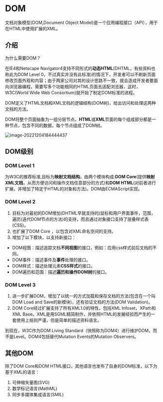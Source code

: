 # DOM
文档对象模型(DOM,Document Object Model)是一个应用编程接口（API），用于在HTML中使用扩展的XML。


## 介绍
为什么需要DOM？

在IE4和Netscape Navigator4支持不同形式的**动态HTML**(DHTML，有些资料也称此为DOM Level 0，不过真实并没有此标准)的情况下，开发者可以不刷新页面修改页面外观和内容；由于两家公司对其的设计思路不一致，就会造成开发者要面向浏览器编程，需要写多个功能相同的HTML页面去适配浏览器，这时，W3C(World Wide Web Consortium)就开始了制定DOM标准的进程。



DOM定义了HTML文档和XML文档的逻辑结构(DOM树)，给出访问和处理这两种文档的方法。



DOM将整个页面抽象为一组分层节点。**HTML**或**XML**页面的每个组成部分都是一种节点，包含不同的数据，每个节点组成了DOM树。

![image-20221204184444437](https://cdn.jsdelivr.net/gh/hr1201/img@main/imgs/image-20221204184444437.png)



## DOM级别

### DOM Level 1

为W3C的推荐标准,目标为**映射文档结构**，由两个模块构成:**DOM Core**(提供**映射XML文档**，从而方便访问和操作文档任意部分的方式)和**DOM HTML**(对前者进行扩展，并增加了特定于HTML的对象和方法)。DOM由ECMAScript实现。



### DOM Level 2

1. 目标为对最初的DOM增加(DHTML早就支持的)鼠标和用户界面事件，范围，遍历(迭代DOM节点的方法)的支持，而且通过对象接口支持了层叠样式表(CSS)。
2. 也扩展了DOM Core ，以包含对XML命名空间的支持。
3. 增加了以下模块，以支持新接口：
  - DOM视图：描述追踪文档**不同视图**的接口，例如：应用css样式前后文档的不同。
  - DOM事件：描述事件及**事件**处理的接口。
  - DOM样式：描述处理元素**CSS样式**的接口。
  - DOM遍历和范围：描述**遍历和操作DOM树**的接口。




### DOM Level 3

1. 进一步扩展DOM，增加了以统一的方式加载和保存文档的方法(包含在一个叫DOM Load and Save的新模块)，还有验证文档的方法(DOM Validation)。
2. DOM Core经过扩展支持了所有XML1.0的特性，包括XML Infoset，XPath和XML Base。XML是用SGML精简制作，并依照HTML的发展经验而产生的一套使用上规则严谨，但是简单的描述资料语言。



到现在，W3C作为DOM Living Standard（快照称为DOM4）进行维护DOM，而不是Level。DOM4包括替代Mutation Events的Mutation Observers。

## 其他DOM

除了DOM Core和DOM HTML接口，其他语言也发布了自身的DOM标准，以下为基于XML的语言：

1. 可伸缩矢量图(SVG)
2. 数学标记语言(MathML)
3. 同步多媒体集成语言(SMIL)
